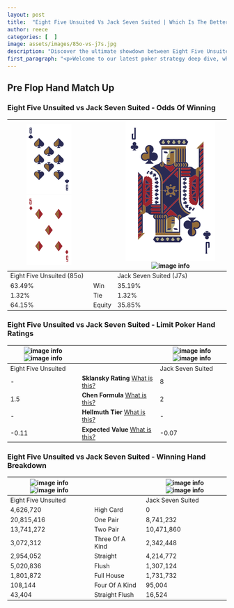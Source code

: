 ```yaml
---
layout: post
title:  "Eight Five Unsuited Vs Jack Seven Suited | Which Is The Better Hand In Poker? A Complete Guide"
author: reece
categories: [  ]
image: assets/images/85o-vs-j7s.jpg
description: "Discover the ultimate showdown between Eight Five Unsuited and Jack Seven Suited in poker! Uncover the odds, strategies, and scenarios where one hand triumphs over the other. Get ready to up your poker game with this thrilling analysis."
first_paragraph: "<p>Welcome to our latest poker strategy deep dive, where we're pitting two distinct hands against each other in a high-stakes showdown: Eight Five Unsuited vs Jack Seven Suited.</p><p>In the dynamic world of poker, every decision counts, and knowing which hand holds the upper hand is key to your success at the table.</p><p>In this article, we'll dissect these two hands, explore the scenarios where one dominates the other, and equip you with the knowledge to make strategic choices that can tip the odds in your favor.</p><p>Get ready to unravel the intriguing dynamics of these poker hands and elevate your game to new heights.</p>"
---
```




[comment]: # (sp0)

## Pre Flop Hand Match Up

<div class="table hand-ratings" markdown="1"> 



### Eight Five Unsuited vs Jack Seven Suited - Odds Of Winning


    
| ![image info](assets/images/hand1/8.png) ![image info](assets/images/hand1/5o.png) |  | ![image info](assets/images/hand2/J.png) ![image info](assets/images/hand2/7s.png) |
| -------- | -------- | -------- |
| Eight Five Unsuited (85o) |  | Jack Seven Suited (J7s) |
| 63.49% | Win | 35.19% |
| 1.32% | Tie | 1.32% |
| 64.15% | Equity | 35.85% |




[comment]: # (sp1)



### Eight Five Unsuited vs Jack Seven Suited - Limit Poker Hand Ratings


    
| ![image info](https://www.riverpairs.com/assets/images/hand1/8.png) ![image info](https://www.riverpairs.com/assets/images/hand1/5o.png) |  | ![image info](https://www.riverpairs.com/assets/images/hand2/J.png) ![image info](https://www.riverpairs.com/assets/images/hand2/7s.png) |
| -------- | -------- | -------- |
| Eight Five Unsuited |  | Jack Seven Suited |
| - | **Sklansky Rating** [What is this?](/sklansky-rating-explained) | 8 |
| 1.5 | **Chen Formula** [What is this?](/chen-formula-explained) | 2 |
| - | **Hellmuth Tier** [What is this?](/Hellmuth-tier-explained) | - |
| -0.11 | **Expected Value** [What is this?](/expected-value-explained) | -0.07 |




[comment]: # (sp2)



### Eight Five Unsuited vs Jack Seven Suited - Winning Hand Breakdown


    
| ![image info](https://www.riverpairs.com/assets/images/hand1/8.png) ![image info](https://www.riverpairs.com/assets/images/hand1/5o.png) |  | ![image info](https://www.riverpairs.com/assets/images/hand2/J.png) ![image info](https://www.riverpairs.com/assets/images/hand2/7s.png) |
| -------- | -------- | -------- |
| Eight Five Unsuited |  | Jack Seven Suited |
| 4,626,720 | High Card | 0 |
| 20,815,416 | One Pair | 8,741,232 |
| 13,741,272 | Two Pair | 10,471,860 |
| 3,072,312 | Three Of A Kind | 2,342,448 |
| 2,954,052 | Straight | 4,214,772 |
| 5,020,836 | Flush | 1,307,124 |
| 1,801,872 | Full House | 1,731,732 |
| 108,144 | Four Of A Kind | 95,004 |
| 43,404 | Straight Flush | 16,524 |




[comment]: # (sp3)



</div>

[comment]: # (sp4)



[comment]: # (sp5)

